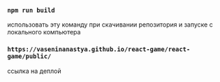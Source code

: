 ### `npm run build`

использовать эту команду при скачивании репозитория и запуске с локального компьютера 

### `https://vaseninanastya.github.io/react-game/react-game/public/`

ссылка на деплой
